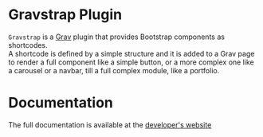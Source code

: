# Gravstrap Plugin
`Gravstrap` is a [Grav](http://github.com/getgrav/grav) plugin that provides Bootstrap components as shortcodes.  
A shortcode is defined by a simple structure and it is added to a Grav page to render a full component like a simple button,
or a more complex one like a carousel or a navbar, till a full complex module, like a portfolio.

# Documentation
The full documentation is available at the [developer's website](http://diblas.net/plugins/gravstrap#documentation)
